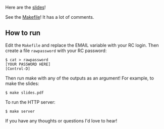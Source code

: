 Here are the [slides](slides.pdf)!

See the [Makefile](Makefile)! It has a lot of comments.

## How to run

Edit the `Makefile` and replace the EMAIL variable with your RC login. Then
create a file `rawpassword` with your RC password:

```
$ cat > rawpassword
[YOUR PASSWORD HERE]
[Control-D]
```

Then run make with any of the outputs as an argument! For example, to make the
slides:

```
$ make slides.pdf
```

To run the HTTP server:

```
$ make server
```

If you have any thoughts or questions I'd love to hear!

